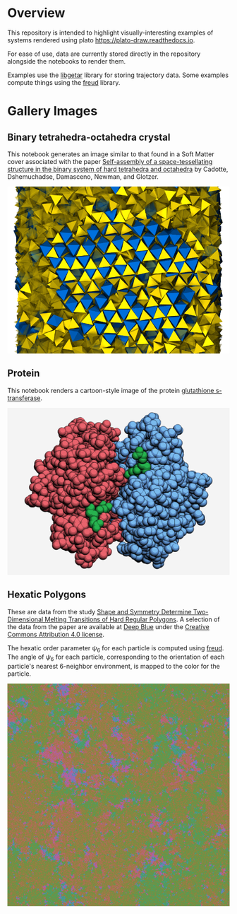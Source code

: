 
# Overview

This repository is intended to highlight visually-interesting examples of systems rendered using plato <https://plato-draw.readthedocs.io>.

For ease of use, data are currently stored directly in the repository alongside the notebooks to render them.

Examples use the [libgetar](https://bitbucket.org/glotzer/libgetar) library for storing trajectory data. Some examples compute things using the [freud](https://bitbucket.org/glotzer/freud) library.

# Gallery Images

## Binary tetrahedra-octahedra crystal

This notebook generates an image similar to that found in a Soft Matter cover associated with the paper [Self-assembly of a space-tessellating structure in the binary system of hard tetrahedra and octahedra](http://pubs.rsc.org/en/content/articlelanding/2016/sm/c6sm01180b) by Cadotte, Dshemuchadse, Damasceno, Newman, and Glotzer.

![binary crystal of tetrahedra and octahedra](gallery/tetrahedra_octahedra_povray.png "binary crystal of tetrahedra and octahedra")

## Protein

This notebook renders a cartoon-style image of the protein [glutathione s-transferase](https://www.rcsb.org/structure/1AQW).

![PDB protein 1aqw](gallery/protein_vispy.png "PDB protein 1aqw")

## Hexatic Polygons

These are data from the study [Shape and Symmetry Determine Two-Dimensional Melting Transitions of Hard Regular Polygons](https://dx.doi.org/10.1103/PhysRevX.7.021001). A selection of the data from the paper are available at [Deep Blue](https://deepblue.lib.umich.edu/data/concern/generic_works/rb68xb988?locale=en) under the [Creative Commons Attribution 4.0 license](https://creativecommons.org/licenses/by/4.0/legalcode).

The hexatic order parameter $\psi_6$ for each particle is computed using [freud](https://bitbucket.org/glotzer/freud). The angle of $\psi_6$ for each particle, corresponding to the orientation of each particle's nearest 6-neighbor environment, is mapped to the color for the particle.

![Hexatic polygons](gallery/hexatic_polygons_vispy.png "Hexatic polygons")
